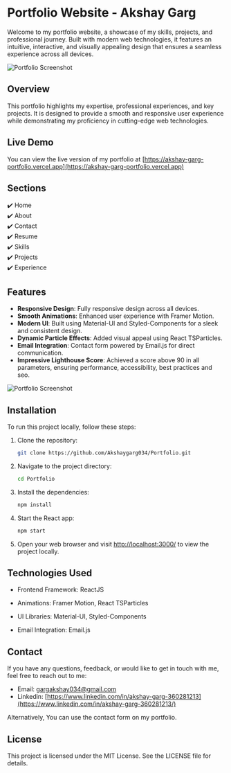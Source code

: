 # Portfolio Website - Akshay Garg

Welcome to my portfolio website, a showcase of my skills, projects, and professional journey. Built with modern web technologies, it features an intuitive, interactive, and visually appealing design that ensures a seamless experience across all devices.

![Portfolio Screenshot](https://res.cloudinary.com/dz1vsgxm5/image/upload/Portfolio/iwfqmntybtyszsz71brq)

## Overview

This portfolio highlights my expertise, professional experiences, and key projects. It is designed to provide a smooth and responsive user experience while demonstrating my proficiency in cutting-edge web technologies.

## Live Demo

You can view the live version of my portfolio at [https://akshay-garg-portfolio.vercel.app](https://akshay-garg-portfolio.vercel.app)

## Sections 
✔️ Home\
✔️ About\
✔️ Contact\
✔️ Resume\
✔️ Skills\
✔️ Projects \
✔️ Experience


## Features

- **Responsive Design**: Fully responsive design across all devices.
- **Smooth Animations**: Enhanced user experience with Framer Motion.
- **Modern UI**: Built using Material-UI and Styled-Components for a sleek and consistent design.
- **Dynamic Particle Effects**: Added visual appeal using React TSParticles.
- **Email Integration**: Contact form powered by Email.js for direct communication.
- **Impressive Lighthouse Score**: Achieved a score above 90 in all parameters, ensuring performance, accessibility, best practices and seo.

![Portfolio Screenshot](https://res.cloudinary.com/dz1vsgxm5/image/upload/Portfolio/xvohieq2nhmp7hzso4w6)

## Installation

To run this project locally, follow these steps:

1. Clone the repository:

   ```bash
   git clone https://github.com/Akshaygarg034/Portfolio.git
   ```

2. Navigate to the project directory:

    ```bash
    cd Portfolio
    ```

3. Install the dependencies:

    ```bash
    npm install
    ```

4. Start the React app:

    ```bash
    npm start
    ```

5. Open your web browser and visit <http://localhost:3000/> to view the project locally.

## Technologies Used

- Frontend Framework: ReactJS

- Animations: Framer Motion, React TSParticles

- UI Libraries: Material-UI, Styled-Components

- Email Integration: Email.js

## Contact

If you have any questions, feedback, or would like to get in touch with me, feel free to reach out to me:
- Email: [gargakshay034@gmail.com](gargakshay034@gmail.com)
- Linkedin: [https://www.linkedin.com/in/akshay-garg-360281213](https://www.linkedin.com/in/akshay-garg-360281213/)

Alternatively, You can use the contact form on my portfolio.

## License

This project is licensed under the MIT License. See the LICENSE file for details.

